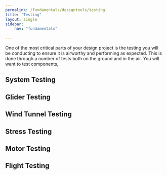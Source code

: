 ```yaml
---
permalink: /fundamentals/designtools/testing
title: "Testing"
layout: single
sidebar:
    nav: "fundamentals"
    
---
```


One of the most critical parts of your design project is the testing you will be conducting to ensure it is airworthy and performing as expected. This is done through a number of tests both on the ground and in the air. You will want to test components, 

## System Testing

## Glider Testing

## Wind Tunnel Testing

## Stress Testing

## Motor Testing

## Flight Testing
